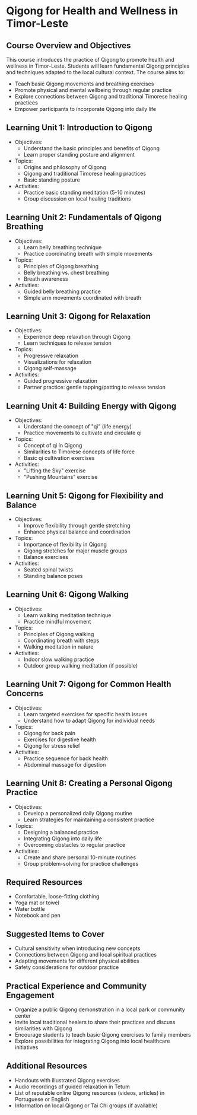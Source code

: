 # Qigong for Health and Wellness in Timor-Leste

## Course Overview and Objectives

This course introduces the practice of Qigong to promote health and wellness in Timor-Leste. Students will learn fundamental Qigong principles and techniques adapted to the local cultural context. The course aims to:

- Teach basic Qigong movements and breathing exercises
- Promote physical and mental wellbeing through regular practice  
- Explore connections between Qigong and traditional Timorese healing practices
- Empower participants to incorporate Qigong into daily life

## Learning Unit 1: Introduction to Qigong
- Objectives:
  * Understand the basic principles and benefits of Qigong
  * Learn proper standing posture and alignment
- Topics:
  * Origins and philosophy of Qigong 
  * Qigong and traditional Timorese healing practices
  * Basic standing posture
- Activities:
  * Practice basic standing meditation (5-10 minutes)
  * Group discussion on local healing traditions

## Learning Unit 2: Fundamentals of Qigong Breathing  
- Objectives:
  * Learn belly breathing technique
  * Practice coordinating breath with simple movements
- Topics:
  * Principles of Qigong breathing
  * Belly breathing vs. chest breathing
  * Breath awareness
- Activities:
  * Guided belly breathing practice
  * Simple arm movements coordinated with breath

## Learning Unit 3: Qigong for Relaxation
- Objectives:
  * Experience deep relaxation through Qigong
  * Learn techniques to release tension
- Topics:
  * Progressive relaxation  
  * Visualizations for relaxation
  * Qigong self-massage
- Activities:
  * Guided progressive relaxation
  * Partner practice: gentle tapping/patting to release tension

## Learning Unit 4: Building Energy with Qigong
- Objectives:
  * Understand the concept of "qi" (life energy)
  * Practice movements to cultivate and circulate qi
- Topics:
  * Concept of qi in Qigong
  * Similarities to Timorese concepts of life force
  * Basic qi cultivation exercises
- Activities:
  * "Lifting the Sky" exercise
  * "Pushing Mountains" exercise

## Learning Unit 5: Qigong for Flexibility and Balance
- Objectives:
  * Improve flexibility through gentle stretching
  * Enhance physical balance and coordination
- Topics:
  * Importance of flexibility in Qigong
  * Qigong stretches for major muscle groups
  * Balance exercises
- Activities:
  * Seated spinal twists
  * Standing balance poses

## Learning Unit 6: Qigong Walking
- Objectives:
  * Learn walking meditation technique
  * Practice mindful movement
- Topics:
  * Principles of Qigong walking
  * Coordinating breath with steps
  * Walking meditation in nature
- Activities:
  * Indoor slow walking practice
  * Outdoor group walking meditation (if possible)

## Learning Unit 7: Qigong for Common Health Concerns
- Objectives:
  * Learn targeted exercises for specific health issues
  * Understand how to adapt Qigong for individual needs
- Topics:
  * Qigong for back pain
  * Exercises for digestive health
  * Qigong for stress relief
- Activities:
  * Practice sequence for back health
  * Abdominal massage for digestion

## Learning Unit 8: Creating a Personal Qigong Practice
- Objectives:
  * Develop a personalized daily Qigong routine
  * Learn strategies for maintaining a consistent practice
- Topics:
  * Designing a balanced practice
  * Integrating Qigong into daily life
  * Overcoming obstacles to regular practice
- Activities:
  * Create and share personal 10-minute routines
  * Group problem-solving for practice challenges

## Required Resources

- Comfortable, loose-fitting clothing
- Yoga mat or towel
- Water bottle
- Notebook and pen

## Suggested Items to Cover

- Cultural sensitivity when introducing new concepts
- Connections between Qigong and local spiritual practices
- Adapting movements for different physical abilities
- Safety considerations for outdoor practice

## Practical Experience and Community Engagement

- Organize a public Qigong demonstration in a local park or community center
- Invite local traditional healers to share their practices and discuss similarities with Qigong
- Encourage students to teach basic Qigong exercises to family members
- Explore possibilities for integrating Qigong into local healthcare initiatives

## Additional Resources

- Handouts with illustrated Qigong exercises
- Audio recordings of guided relaxation in Tetum
- List of reputable online Qigong resources (videos, articles) in Portuguese or English
- Information on local Qigong or Tai Chi groups (if available)